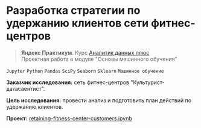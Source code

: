 # Разработка стратегии по удержанию клиентов сети фитнес-центров
> **Яндекс Практикум**. Курс [Аналитик данных плюс](https://practicum.yandex.ru/data-analyst-plus/) <br> 
> Проектная работа в модуле "Основы машинного обучения"

`Jupyter` `Python` `Pandas` `SciPy` `Seaborn` `Sklearn` `Машинное обучение`

**Заказчик исследования:** cеть фитнес-центров "Культурист-датасаентист".

**Цель исследования:** провести анализ и подготовить план действий по удержанию клиентов.

**Проект:** [retaining-fitness-center-customers.ipynb](retaining-fitness-center-customers.ipynb)